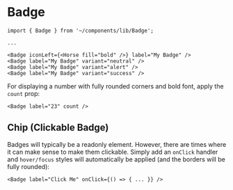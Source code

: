 # Badge

```tsx
import { Badge } from '~/components/lib/Badge';

...

<Badge iconLeft={<Horse fill="bold" />} label="My Badge" />
<Badge label="My Badge" variant="neutral" />
<Badge label="My Badge" variant="alert" />
<Badge label="My Badge" variant="success" />
```

For displaying a number with fully rounded corners and bold font, apply the `count` prop:

```tsx
<Badge label="23" count />
```

## Chip (Clickable Badge)

Badges will typically be a readonly element. However, there are times where it can make sense to make them clickable. Simply add an `onClick` handler and `hover/focus` styles will automatically be applied (and the borders will be fully rounded):

```tsx
<Badge label="Click Me" onClick={() => { ... }} />
```
